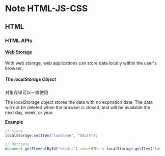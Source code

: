 # Note HTML-JS-CSS

## HTML

### HTML APIs

#### [Web Storage](https://www.w3schools.com/html/html5_webstorage.asp)

With web storage, web applications can store data locally within the user's browser.

##### The localStorage Object

对象存储可以一直使用

The localStorage object stores the data with no expiration date. The data will not be deleted when the browser is closed, and will be available the next day, week, or year.

**Example**

```js
// Store
localStorage.setItem("lastname", "Smith");

// Retrieve
document.getElementById("result").innerHTML = localStorage.getItem("lastname");
```

